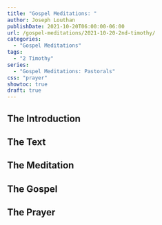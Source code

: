 ```yaml
---
title: "Gospel Meditations: "
author: Joseph Louthan
publishDate: 2021-10-20T06:00:00-06:00
url: /gospel-meditations/2021-10-20-2nd-timothy/
categories:
  - "Gospel Meditations"
tags:
  - "2 Timothy"
series:
  - "Gospel Meditations: Pastorals"
css: "prayer"
showtoc: true
draft: true
---
```

## The Introduction

## The Text


## The Meditation


## The Gospel

## The Prayer

<div style="font-variant: small-caps;">

</div>
&nbsp;

```text

```
